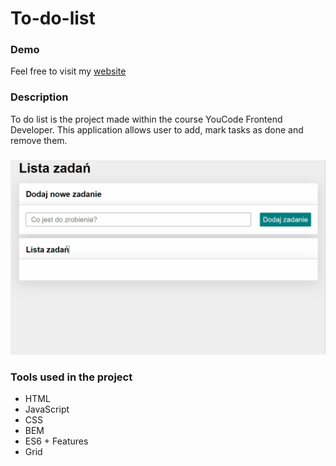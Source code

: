 # To-do-list

### Demo

Feel free to visit my [website]

### Description
To do list is the project made within the course YouCode Frontend Developer. This application allows user to add, mark tasks as done and remove them.

###
<img src="https://github.com/ursmal1948/To_do_list/blob/main/images/animation_toDoList.gif" width="700px">

### Tools used in the project 
- HTML
- JavaScript
- CSS
- BEM
- ES6 + Features
- Grid

[website]: <https://ursmal1948.github.io/To_do_list/>
